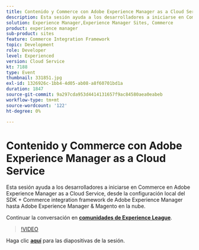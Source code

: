 ```yaml
---
title: Contenido y Commerce con Adobe Experience Manager as a Cloud Service
description: Esta sesión ayuda a los desarrolladores a iniciarse en Commerce en Adobe Experience Manager as a Cloud Service, desde la configuración local del SDK + Commerce integration framework de Adobe Experience Manager hasta Adobe Experience Manager & Magento en la nube. Esta sesión se entregó como parte del evento de contenido de Adobe Developers Live.
solution: Experience Manager,Experience Manager Sites, Commerce
product: experience manager
sub-product: sites
feature: Commerce Integration Framework
topic: Development
role: Developer
level: Experienced
version: Cloud Service
kt: 7188
type: Event
thumbnail: 331851.jpg
exl-id: 1326926c-1bb4-4d05-ab08-a8f60701bd1a
duration: 1847
source-git-commit: 9a297cda953d4414131657f9ac84580aea0eabeb
workflow-type: tm+mt
source-wordcount: '122'
ht-degree: 0%

---
```


# Contenido y Commerce con Adobe Experience Manager as a Cloud Service

Esta sesión ayuda a los desarrolladores a iniciarse en Commerce en Adobe Experience Manager as a Cloud Service, desde la configuración local del SDK + Commerce integration framework de Adobe Experience Manager hasta Adobe Experience Manager &amp; Magento en la nube.

Continuar la conversación en **[comunidades de Experience League](https://adobe.ly/36Yd3v6)**.

>[!VIDEO](https://video.tv.adobe.com/v/331851/?quality=12&learn=on&hidetitle=true)

Haga clic **[aquí](/help/adobe-developers-live/assets/content-commerce.pdf)** para las diapositivas de la sesión.

